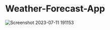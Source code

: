 #  Weather-Forecast-App 
 
![Screenshot 2023-07-11 191153](https://github.com/yashnehra17/-Weather-Forecast-App-/assets/84937726/d982f1b4-0d44-492d-a7ac-11ca355aa6be)
